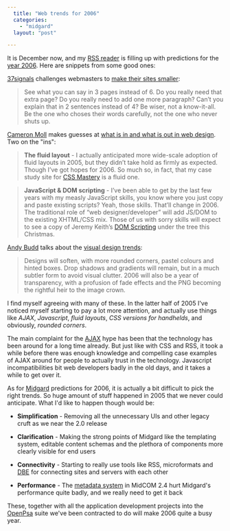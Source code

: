 ```yaml
---
  title: "Web trends for 2006"
  categories: 
    - "midgard"
  layout: "post"

---
```

It is December now, and my [RSS reader][1] is filling up with predictions for the [year 2006][15]. Here are snippets from some good ones:

[37signals][6] challenges webmasters to [make their sites smaller][2]:

> See what you can say in 3 pages instead of 6. Do you really need that extra page? Do you really need to add one more paragraph? Can&rsquo;t you explain that in 2 sentences instead of 4? Be wiser, not a know-it-all. Be the one who choses their words carefully, not the one who never shuts up.

[Cameron Moll][7] makes guesses at [what is in and what is out in web design][5]. Two on the "ins":

> __The fluid layout__ - I actually anticipated more wide-scale adoption of fluid layouts in 2005, but they didn&rsquo;t take hold as firmly as expected. Though I&rsquo;ve got hopes for 2006. So much so, in fact, that my case study site for [CSS Mastery][3] is a fluid one.

> __JavaScript & DOM scripting__ - I&rsquo;ve been able to get by the last few years with my measly JavaScript skills, you know where you just copy and paste existing scripts? Yeah, those skills. That&rsquo;ll change in 2006. The traditional role of &ldquo;web designer/developer&rdquo; will add JS/DOM to the existing XHTML/CSS mix. Those of us with sorry skills will expect to see a copy of Jeremy Keith&rsquo;s [DOM Scripting][4] under the tree this Christmas.

[Andy Budd][8] talks about the [visual design trends][9]:

> Designs will soften, with more rounded corners, pastel colours and hinted boxes. Drop shadows and gradients will remain, but in a much subtler form to avoid visual clutter. 2006 will also be a year of transparency, with a profusion of fade effects and the PNG becoming the rightful heir to the image crown.

I find myself agreeing with many of these. In the latter half of 2005 I've noticed myself starting to pay a lot more attention, and actually use things like _AJAX_, _Javascript_, _fluid layouts_, _CSS versions for handhelds_, and obviously, _rounded corners_.

The main complaint for the [AJAX][10] hype has been that the technology has been around for a long time already. But just like with CSS and RSS, it took a while before there was enough knowledge and compelling case examples of AJAX around for people to actually trust in the technology. Javascript incompatibilities bit web developers badly in the old days, and it takes a while to get over it.

As for [Midgard][11] predictions for 2006, it is actually a bit difficult to pick the right trends. So huge amount of stuff happened in 2005 that we never could anticipate. What I'd like to happen though would be:

* __Simplification__ - Removing all the unnecessary UIs and other legacy cruft as we near the 2.0 release

* __Clarification__ - Making the strong points of Midgard like the templating system, editable content schemas and the plethora of components more clearly visible for end users

* __Connectivity__ - Starting to really use tools like RSS, microformats and [DBE][12] for connecting sites and servers with each other

* __Performance__ - The [metadata system][13] in MidCOM 2.4 hurt Midgard's performance quite badly, and we really need to get it back

These, together with all the application development projects into the [OpenPsa][14] suite we've been contracted to do will make 2006 quite a busy year.

[1]: http://ranchero.com/netnewswire/
[2]: http://37signals.com/svn/archives2/a_challenge_for_2006_cut_your_site_in_half.php
[3]: http://www.amazon.com/exec/obidos/ASIN/1590596145/authenticbore-20
[4]: http://www.amazon.com/exec/obidos/ASIN/1590595335/authenticbore-20
[5]: http://www.cameronmoll.com/archives/000666.html
[6]: http://37signals.com/svn/
[7]: http://www.cameronmoll.com/
[8]: http://www.andybudd.com/
[9]: http://www.andybudd.com/archives/2005/12/web_design_and_development_trends_for_2006/
[10]: http://bergie.iki.fi/links/ajax.html
[11]: http://www.midgard-project.org/
[12]: http://www.digital-ecosystem.org/
[13]: http://www.midgard-project.org/midcom-permalink-c25d278a232a61cc6218d726215916e4
[14]: http://www.openpsa.org/
[15]: http://en.wikipedia.org/wiki/2006
